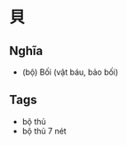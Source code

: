 # 貝

## Nghĩa
* (bộ) Bối (vật báu, bảo bối)

## Tags
* bộ thủ
* bộ thủ 7 nét

<script>window.HANZI_FIELD='貝';</script>
